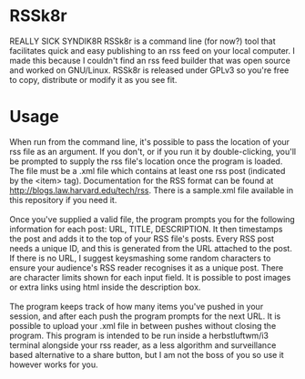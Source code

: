 # RSSk8r
REALLY SICK SYNDIK8R
RSSk8r is a command line (for now?) tool that facilitates quick and easy publishing to an rss feed on your local computer. I made this because I couldn't find an rss feed builder that was open source and worked on GNU/Linux. RSSk8r is released under GPLv3 so you're free to copy, distribute or modify it as you see fit.

# Usage
When run from the command line, it's possible to pass the location of your rss file as an argument. If you don't, or if you run it by double-clicking, you'll be prompted to supply the rss file's location once the program is loaded. The file must be a .xml file which contains at least one rss post (indicated by the \<item\> tag). Documentation for the RSS format can be found at http://blogs.law.harvard.edu/tech/rss. There is a sample.xml file available in this repository if you need it.
<br><br>Once you've supplied a valid file, the program prompts you for the following information for each post: URL, TITLE, DESCRIPTION. It then timestamps the post and adds it to the top of your RSS file's posts. Every RSS post needs a unique ID, and this is generated from the URL attached to the post. If there is no URL, I suggest keysmashing some random characters to ensure your audience's RSS reader recognises it as a unique post. There are character limits shown for each input field. It is possible to post images or extra links using html inside the description box.
<br><br>The program keeps track of how many items you've pushed in your session, and after each push the program prompts for the next URL. It is possible to upload your .xml file in between pushes without closing the program. This program is intended to be run inside a herbstluftwm/i3 terminal alongside your rss reader, as a less algorithm and surveillance based alternative to a share button, but I am not the boss of you so use it however works for you.
